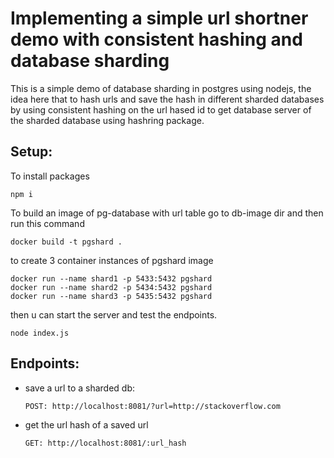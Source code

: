 # Implementing a simple url shortner demo with consistent hashing and database sharding
This is a simple demo of database sharding in postgres using nodejs, the idea here that to hash urls and save the hash in different sharded databases 
by using consistent hashing on the url hased id to get database server of the sharded database using hashring package.

## Setup:
To install packages
```
npm i
```
To build an image of pg-database with url table
go to db-image dir and then run this command
```shell
docker build -t pgshard .
```
to create 3 container instances of pgshard image
```
docker run --name shard1 -p 5433:5432 pgshard
docker run --name shard2 -p 5434:5432 pgshard
docker run --name shard3 -p 5435:5432 pgshard
```
then u can start the server and test the endpoints.
```
node index.js
```
## Endpoints:
- save a url to a sharded db:
  ``` 
  POST: http://localhost:8081/?url=http://stackoverflow.com
  ```
 - get the url hash of a saved url
    ```
    GET: http://localhost:8081/:url_hash
    ```

